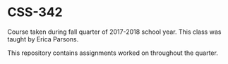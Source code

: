# CSS-342
Course taken during fall quarter of 2017-2018 school year. This class was taught by Erica Parsons. 

This repository contains assignments worked on throughout the quarter. 
